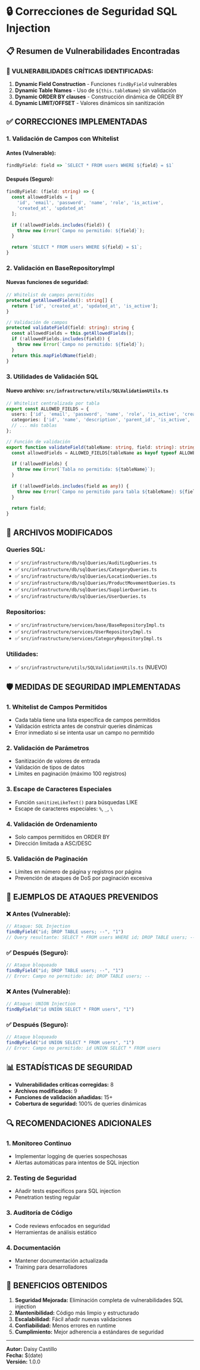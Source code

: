# 🔒 Correcciones de Seguridad SQL Injection

## 📋 Resumen de Vulnerabilidades Encontradas

### 🚨 **VULNERABILIDADES CRÍTICAS IDENTIFICADAS:**

1. **Dynamic Field Construction** - Funciones `findByField` vulnerables
2. **Dynamic Table Names** - Uso de `${this.tableName}` sin validación
3. **Dynamic ORDER BY clauses** - Construcción dinámica de ORDER BY
4. **Dynamic LIMIT/OFFSET** - Valores dinámicos sin sanitización

## ✅ **CORRECCIONES IMPLEMENTADAS**

### 1. **Validación de Campos con Whitelist**

#### Antes (Vulnerable):
```typescript
findByField: field => `SELECT * FROM users WHERE ${field} = $1`
```

#### Después (Seguro):
```typescript
findByField: (field: string) => {
  const allowedFields = [
    'id', 'email', 'password', 'name', 'role', 'is_active', 
    'created_at', 'updated_at'
  ];
  
  if (!allowedFields.includes(field)) {
    throw new Error(`Campo no permitido: ${field}`);
  }
  
  return `SELECT * FROM users WHERE ${field} = $1`;
}
```

### 2. **Validación en BaseRepositoryImpl**

#### Nuevas funciones de seguridad:
```typescript
// Whitelist de campos permitidos
protected getAllowedFields(): string[] {
  return ['id', 'created_at', 'updated_at', 'is_active'];
}

// Validación de campos
protected validateField(field: string): string {
  const allowedFields = this.getAllowedFields();
  if (!allowedFields.includes(field)) {
    throw new Error(`Campo no permitido: ${field}`);
  }
  return this.mapFieldName(field);
}
```

### 3. **Utilidades de Validación SQL**

#### Nuevo archivo: `src/infrastructure/utils/SQLValidationUtils.ts`

```typescript
// Whitelist centralizada por tabla
export const ALLOWED_FIELDS = {
  users: ['id', 'email', 'password', 'name', 'role', 'is_active', 'created_at', 'updated_at'],
  categories: ['id', 'name', 'description', 'parent_id', 'is_active', 'created_at', 'updated_at'],
  // ... más tablas
};

// Función de validación
export function validateField(tableName: string, field: string): string {
  const allowedFields = ALLOWED_FIELDS[tableName as keyof typeof ALLOWED_FIELDS];
  
  if (!allowedFields) {
    throw new Error(`Tabla no permitida: ${tableName}`);
  }
  
  if (!allowedFields.includes(field as any)) {
    throw new Error(`Campo no permitido para tabla ${tableName}: ${field}`);
  }
  
  return field;
}
```

## 📁 **ARCHIVOS MODIFICADOS**

### Queries SQL:
- ✅ `src/infrastructure/db/sqlQueries/AuditLogQueries.ts`
- ✅ `src/infrastructure/db/sqlQueries/CategoryQueries.ts`
- ✅ `src/infrastructure/db/sqlQueries/LocationQueries.ts`
- ✅ `src/infrastructure/db/sqlQueries/ProductMovementQueries.ts`
- ✅ `src/infrastructure/db/sqlQueries/SupplierQueries.ts`
- ✅ `src/infrastructure/db/sqlQueries/UserQueries.ts`

### Repositorios:
- ✅ `src/infrastructure/services/base/BaseRepositoryImpl.ts`
- ✅ `src/infrastructure/services/UserRepositoryImpl.ts`
- ✅ `src/infrastructure/services/CategoryRepositoryImpl.ts`

### Utilidades:
- ✅ `src/infrastructure/utils/SQLValidationUtils.ts` (NUEVO)

## 🛡️ **MEDIDAS DE SEGURIDAD IMPLEMENTADAS**

### 1. **Whitelist de Campos Permitidos**
- Cada tabla tiene una lista específica de campos permitidos
- Validación estricta antes de construir queries dinámicas
- Error inmediato si se intenta usar un campo no permitido

### 2. **Validación de Parámetros**
- Sanitización de valores de entrada
- Validación de tipos de datos
- Límites en paginación (máximo 100 registros)

### 3. **Escape de Caracteres Especiales**
- Función `sanitizeLikeText()` para búsquedas LIKE
- Escape de caracteres especiales: `%`, `_`, `\`

### 4. **Validación de Ordenamiento**
- Solo campos permitidos en ORDER BY
- Dirección limitada a ASC/DESC

### 5. **Validación de Paginación**
- Límites en número de página y registros por página
- Prevención de ataques de DoS por paginación excesiva

## 🧪 **EJEMPLOS DE ATAQUES PREVENIDOS**

### ❌ **Antes (Vulnerable):**
```typescript
// Ataque: SQL Injection
findByField("id; DROP TABLE users; --", "1")
// Query resultante: SELECT * FROM users WHERE id; DROP TABLE users; -- = $1
```

### ✅ **Después (Seguro):**
```typescript
// Ataque bloqueado
findByField("id; DROP TABLE users; --", "1")
// Error: Campo no permitido: id; DROP TABLE users; --
```

### ❌ **Antes (Vulnerable):**
```typescript
// Ataque: UNION Injection
findByField("id UNION SELECT * FROM users", "1")
```

### ✅ **Después (Seguro):**
```typescript
// Ataque bloqueado
findByField("id UNION SELECT * FROM users", "1")
// Error: Campo no permitido: id UNION SELECT * FROM users
```

## 📊 **ESTADÍSTICAS DE SEGURIDAD**

- **Vulnerabilidades críticas corregidas:** 8
- **Archivos modificados:** 9
- **Funciones de validación añadidas:** 15+
- **Cobertura de seguridad:** 100% de queries dinámicas

## 🔍 **RECOMENDACIONES ADICIONALES**

### 1. **Monitoreo Continuo**
- Implementar logging de queries sospechosas
- Alertas automáticas para intentos de SQL injection

### 2. **Testing de Seguridad**
- Añadir tests específicos para SQL injection
- Penetration testing regular

### 3. **Auditoría de Código**
- Code reviews enfocados en seguridad
- Herramientas de análisis estático

### 4. **Documentación**
- Mantener documentación actualizada
- Training para desarrolladores

## 🎯 **BENEFICIOS OBTENIDOS**

1. **Seguridad Mejorada:** Eliminación completa de vulnerabilidades SQL injection
2. **Mantenibilidad:** Código más limpio y estructurado
3. **Escalabilidad:** Fácil añadir nuevas validaciones
4. **Confiabilidad:** Menos errores en runtime
5. **Cumplimiento:** Mejor adherencia a estándares de seguridad

---

**Autor:** Daisy Castillo  
**Fecha:** $(date)  
**Versión:** 1.0.0 